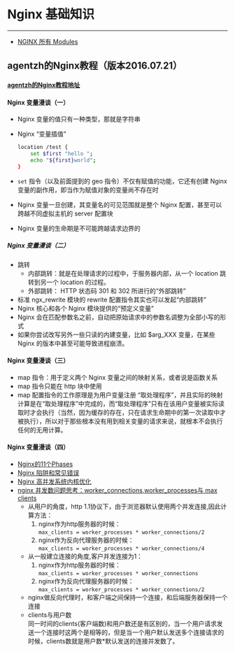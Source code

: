 
# Nginx 基础知识
---
+   [NGINX 所有 Modules](https://www.nginx.com/resources/wiki/modules/)

##  agentzh的Nginx教程（版本2016.07.21）

####  [agentzh的Nginx教程地址](https://openresty.org/download/agentzh-nginx-tutorials-zhcn.html)

####  Nginx 变量漫谈（一）
* Nginx 变量的值只有一种类型，那就是字符串
* Nginx “变量插值”

    ```bash
    location /test {
        set $first "hello ";
        echo "${first}world";
    }
    ```
* `set` 指令（以及前面提到的 geo 指令）不仅有赋值的功能，它还有创建 Nginx 变量的副作用，即当作为赋值对象的变量尚不存在时   
 
* Nginx 变量一旦创建，其变量名的可见范围就是整个 Nginx 配置，甚至可以跨越不同虚拟主机的 server 配置块

* Nginx 变量的生命期是不可能跨越请求边界的

#####  Nginx 变量漫谈（二）
+   跳转
    +   内部跳转：就是在处理请求的过程中，于服务器内部，从一个 location 跳转到另一个 location 的过程。         
    +   外部跳转： HTTP 状态码 301 和 302 所进行的“外部跳转”
+   标准 ngx_rewrite 模块的 rewrite 配置指令其实也可以发起“内部跳转”
+   Nginx 核心和各个 Nginx 模块提供的“预定义变量”         
+   Nginx 会在匹配参数名之前，自动把原始请求中的参数名调整为全部小写的形式         
+   如果你尝试改写另外一些只读的内建变量，比如 $arg_XXX 变量，在某些 Nginx 的版本中甚至可能导致进程崩溃。

####  Nginx 变量漫谈（三）
+    map 指令：用于定义两个 Nginx 变量之间的映射关系，或者说是函数关系            
+    map 指令只能在 http 块中使用           
+    map 配置指令的工作原理是为用户变量注册 “取处理程序”，并且实际的映射计算是在“取处理程序”中完成的，而“取处理程序”只有在该用户变量被实际读取时才会执行（当然，因为缓存的存在，只在请求生命期中的第一次读取中才被执行），所以对于那些根本没有用到相关变量的请求来说，就根本不会执行任何的无用计算。           

####  Nginx 变量漫谈（四）
+   [Nginx的11个Phases](https://github.com/Tinywan/Lua-Nginx-Redis/blob/master/Nginx/nginx-phases.md)
+   [Nginx 陷阱和常见错误](https://github.com/Tinywan/Lua-Nginx-Redis/blob/master/Nginx/nginx-1-config.md)
+   [Nginx 高并发系统内核优化](https://github.com/Tinywan/Lua-Nginx-Redis/blob/master/Nginx/nginx-parameter-config.md)
+   [nginx 并发数问题思考：worker_connections,worker_processes与 max clients](http://liuqunying.blog.51cto.com/3984207/1420556?utm_source=tuicool)
    +   从用户的角度，http 1.1协议下，由于浏览器默认使用两个并发连接,因此计算方法：
        1. nginx作为http服务器的时候：  
        `max_clients = worker_processes * worker_connections/2`
        1. nginx作为反向代理服务器的时候：  
        `max_clients = worker_processes * worker_connections/4`
    +   从一般建立连接的角度,客户并发连接为1：
        1. nginx作为http服务器的时候：  
        `max_clients = worker_processes * worker_connections`
        1. nginx作为反向代理服务器的时候：  
        `max_clients = worker_processes * worker_connections/2`    
    +   nginx做反向代理时，和客户端之间保持一个连接，和后端服务器保持一个连接
    +   clients与用户数  
        同一时间的clients(客户端数)和用户数还是有区别的，当一个用户请求发送一个连接时这两个是相等的，但是当一个用户默认发送多个连接请求的时候，clients数就是用户数*默认发送的连接并发数了。    
